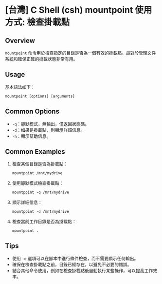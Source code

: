 # [台灣] C Shell (csh) mountpoint 使用方式: 檢查掛載點

## Overview
`mountpoint` 命令用於檢查指定的目錄是否為一個有效的掛載點。這對於管理文件系統和確保正確的掛載狀態非常有用。

## Usage
基本語法如下：
```csh
mountpoint [options] [arguments]
```

## Common Options
- `-q`：靜默模式，無輸出，僅返回狀態碼。
- `-d`：如果是掛載點，則顯示詳細信息。
- `-h`：顯示幫助信息。

## Common Examples
1. 檢查某個目錄是否為掛載點：
   ```csh
   mountpoint /mnt/mydrive
   ```

2. 使用靜默模式檢查掛載點：
   ```csh
   mountpoint -q /mnt/mydrive
   ```

3. 顯示詳細信息：
   ```csh
   mountpoint -d /mnt/mydrive
   ```

4. 檢查當前工作目錄是否為掛載點：
   ```csh
   mountpoint .
   ```

## Tips
- 使用 `-q` 選項可以在腳本中進行條件檢查，而不需要顯示任何輸出。
- 確保在檢查掛載點之前，目錄已經存在，以避免不必要的錯誤。
- 結合其他命令使用，例如在檢查掛載點後自動執行某些操作，可以提高工作效率。
